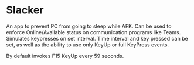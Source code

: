 # Slacker

An app to prevent PC from going to sleep while AFK. Can be used to enforce Online/Available status on communication programs like Teams. Simulates keypresses on set interval.
Time interval and key pressed can be set, as well as the ability to use only KeyUp or full KeyPress events.

By default invokes F15 KeyUp every 59 seconds.
